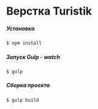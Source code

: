 # Верстка Turistik

##### Установка 
```sh
$ npm install
```

##### Запуск Gulp - watch
```sh
$ gulp
```

##### Сборка проекта
```sh
$ gulp build
```
